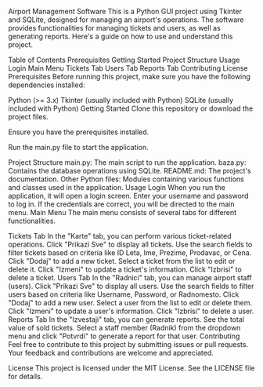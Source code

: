 Airport Management Software
This is a Python GUI project using Tkinter and SQLite, designed for managing an airport's operations. The software provides functionalities for managing tickets and users, as well as generating reports. Here's a guide on how to use and understand this project.

Table of Contents
Prerequisites
Getting Started
Project Structure
Usage
Login
Main Menu
Tickets Tab
Users Tab
Reports Tab
Contributing
License
Prerequisites
Before running this project, make sure you have the following dependencies installed:

Python (>= 3.x)
Tkinter (usually included with Python)
SQLite (usually included with Python)
Getting Started
Clone this repository or download the project files.

Ensure you have the prerequisites installed.

Run the main.py file to start the application.

Project Structure
main.py: The main script to run the application.
baza.py: Contains the database operations using SQLite.
README.md: The project's documentation.
Other Python files: Modules containing various functions and classes used in the application.
Usage
Login
When you run the application, it will open a login screen.
Enter your username and password to log in.
If the credentials are correct, you will be directed to the main menu.
Main Menu
The main menu consists of several tabs for different functionalities.

Tickets Tab
In the "Karte" tab, you can perform various ticket-related operations.
Click "Prikazi Sve" to display all tickets.
Use the search fields to filter tickets based on criteria like ID Leta, Ime, Prezime, Prodavac, or Cena.
Click "Dodaj" to add a new ticket.
Select a ticket from the list to edit or delete it.
Click "Izmeni" to update a ticket's information.
Click "Izbrisi" to delete a ticket.
Users Tab
In the "Radnici" tab, you can manage airport staff (users).
Click "Prikazi Sve" to display all users.
Use the search fields to filter users based on criteria like Username, Password, or Radnomesto.
Click "Dodaj" to add a new user.
Select a user from the list to edit or delete them.
Click "Izmeni" to update a user's information.
Click "Izbrisi" to delete a user.
Reports Tab
In the "Izvestaji" tab, you can generate reports.
See the total value of sold tickets.
Select a staff member (Radnik) from the dropdown menu and click "Potvrdi" to generate a report for that user.
Contributing
Feel free to contribute to this project by submitting issues or pull requests. Your feedback and contributions are welcome and appreciated.

License
This project is licensed under the MIT License. See the LICENSE file for details.